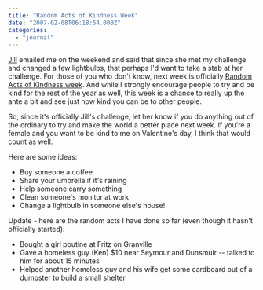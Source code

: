 ```yaml
---
title: "Random Acts of Kindness Week"
date: "2007-02-08T06:18:54.000Z"
categories: 
  - "journal"
---
```


[Jill](http://ajillstory.blogspot.com) emailed me on the weekend and said that since she met my challenge and changed a few lightbulbs, that perhaps I'd want to take a stab at her challenge. For those of you who don't know, next week is officially [Random Acts of Kindness week](http://www.kindacts.net/ideas_resources/RAK_week/RAK_week.shtml). And while I strongly encourage people to try and be kind for the rest of the year as well, this week is a chance to really up the ante a bit and see just how kind you can be to other people.

So, since it's officially Jill's challenge, let her know if you do anything out of the ordinary to try and make the world a better place next week. If you're a female and you want to be kind to me on Valentine's day, I think that would count as well.

Here are some ideas:

- Buy someone a coffee
- Share your umbrella if it's raining
- Help someone carry something
- Clean someone's monitor at work
- Change a lightbulb in someone else's house!

Update - here are the random acts I have done so far (even though it hasn't officially started):

- Bought a girl poutine at Fritz on Granville
- Gave a homeless guy (Ken) $10 near Seymour and Dunsmuir -- talked to him for about 15 minutes
- Helped another homeless guy and his wife get some cardboard out of a dumpster to build a small shelter

